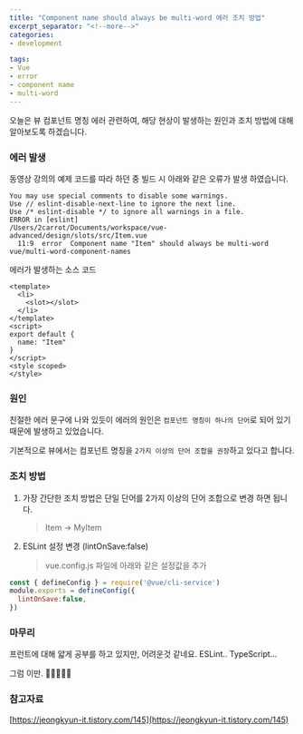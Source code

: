 ```yaml
---
title: "Component name should always be multi-word 에러 조치 방법"
excerpt_separator: "<!--more-->"
categories:
- development

tags:
- Vue
- error
- component name
- multi-word
---
```


오늘은 뷰 컴포넌트 명칭 에러 관련하여, 해당 현상이 발생하는 원인과 조치 방법에 대해 알아보도록 하겠습니다.

<!--more-->

### 에러 발생

동영상 강의의 예제 코드를 따라 하던 중 빌드 시 아래와 같은 오류가 발생 하였습니다.

```shell
You may use special comments to disable some warnings.
Use // eslint-disable-next-line to ignore the next line.
Use /* eslint-disable */ to ignore all warnings in a file.
ERROR in [eslint] 
/Users/2carrot/Documents/workspace/vue-advanced/design/slots/src/Item.vue
  11:9  error  Component name "Item" should always be multi-word  vue/multi-word-component-names
```
에러가 발생하는 소스 코드
```vue
<template>
  <li>
    <slot></slot>
  </li>
</template>
<script>
export default {
  name: "Item"
}
</script>
<style scoped>
</style>
```

### 원인
친절한 에러 문구에 나와 있듯이 에러의 원인은 `컴포넌트 명칭이 하나의 단어`로 되어 있기 때문에 발생하고 있었습니다.

기본적으로 뷰에서는 컴포넌트 명칭을 `2가지 이상의 단어 조합을 권장`하고 있다고 합니다.

### 조치 방법
1. 가장 간단한 조치 방법은 단일 단어를 2가지 이상의 단어 조합으로 변경 하면 됩니다.
   > Item -> MyItem

2. ESLint 설정 변경 (lintOnSave:false)
   > vue.config.js 파일에 아래와 같은 설정값을 추가
```javascript
const { defineConfig } = require('@vue/cli-service')
module.exports = defineConfig({
  lintOnSave:false,
})
```

### 마무리
프런트에 대해 얇게 공부를 하고 있지만, 어려운것 같네요. ESLint.. TypeScript... 

그럼 이만. 🥕👋🏼🖐🏼

### 참고자료
[https://jeongkyun-it.tistory.com/145](https://jeongkyun-it.tistory.com/145)